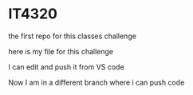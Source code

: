 # IT4320
the first repo for this classes challenge

here is my file for this challenge

I can edit and push it from VS code

Now I am in a different branch where i can push code